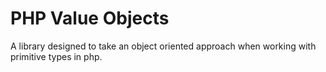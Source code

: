 # PHP Value Objects

A library designed to take an object oriented approach when working with primitive types in php.

